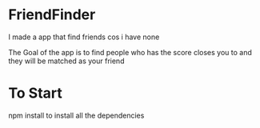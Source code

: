 # FriendFinder

I made a app that find friends cos i have none

The Goal of the app is to find people who has the score closes you to and they will be matched as your friend

# To Start

npm install to install all the dependencies
